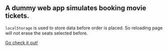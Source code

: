## A dummy web app simulates booking movie tickets.

`localStorage` is used to store data before order is placed. So reloading page will not erase the seats selected before.

[Go check it out!](https://elastic-shaw-a5d37e.netlify.app/)
